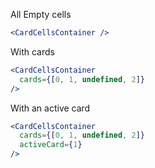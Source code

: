 All Empty cells
```jsx
<CardCellsContainer />
```

With cards
```jsx
<CardCellsContainer
  cards={[0, 1, undefined, 2]}
/>
```

With an active card
```jsx
<CardCellsContainer
  cards={[0, 1, undefined, 2]}
  activeCard={1}
/>
```